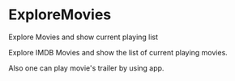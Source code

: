 # ExploreMovies
Explore Movies and show current playing list

Explore IMDB Movies and show the list of current playing movies. 

Also one can play movie's trailer by using app.

